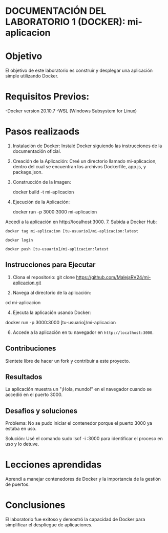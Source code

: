 # DOCUMENTACIÓN DEL LABORATORIO 1 (DOCKER): mi-aplicacion

# Objetivo
El objetivo de este laboratorio es construir y desplegar una aplicación simple utilizando Docker. 

# Requisitos Previos:
-Docker version 20.10.7
-WSL (Windows Subsystem for Linux)

# Pasos realizaods
1. Instalación de Docker: Instalé Docker siguiendo las instrucciones de la documentación oficial.
2. Creación de la Aplicación: Creé un directorio llamado mi-aplicacion, dentro del cual se encuentran los archivos Dockerfile, app.js, y package.json.
3. Construcción de la Imagen:
   
    docker build -t mi-aplicacion 
5. Ejecución de la Aplicación:
   
    docker run -p 3000:3000 mi-aplicacion
   
Accedí a la aplicación en http://localhost:3000.
7. Subida a Docker Hub:
   
    docker tag mi-aplicacion [tu-usuario]/mi-aplicacion:latest
   
    docker login
   
    docker push [tu-usuario]/mi-aplicacion:latest
   
## Instrucciones para Ejecutar

1. Clona el repositorio:
git clone https://github.com/MalejaRV24/mi-aplicacion.git

2. Navega al directorio de la aplicación:
   
cd mi-aplicacion

4. Ejecuta la aplicación usando Docker:
   
docker run -p 3000:3000 [tu-usuario]/mi-aplicacion

6. Accede a la aplicación en tu navegador en `http://localhost:3000`.

## Contribuciones

Sientete libre de hacer un fork y contribuir a este proyecto.

## Resultados
La aplicación muestra un "¡Hola, mundo!" en el navegador cuando se accedió en el puerto 3000.

## Desafios y soluciones
Problema: No se pudo iniciar el contenedor porque el puerto 3000 ya estaba en uso.

Solución: Usé el comando sudo lsof -i :3000 para identificar el proceso en uso y lo detuve.

# Lecciones aprendidas
Aprendí a manejar contenedores de Docker y la importancia de la gestión de puertos.

# Conclusiones
El laboratorio fue exitoso y demostró la capacidad de Docker para simplificar el despliegue de aplicaciones.
